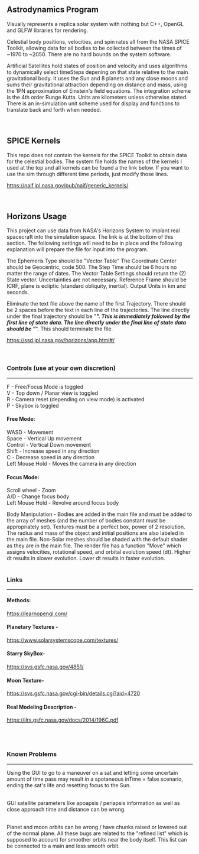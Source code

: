 ## Astrodynamics Program

Visually represents a replica solar system with nothing but C++, OpenGL and GLFW libraries for rendering.

Celestial body positions, velocities, and spin rates all from the NASA SPICE Toolkit, allowing data for all
bodies to be collected between the times of ~1970 to ~2050. There are no hard bounds on the system software.

Artificial Satellites hold states of position and velocity and uses algorithms to dynamically select timeSteps
depening on that state relative to the main gravitational body. It uses the Sun and 8 planets and any close moons
and sums their gravitational attraction depending on distance and mass, using the 1PN approximation of Einstein's
field equations. The integration scheme is the 4th order Runge Kutta. Units are kilometers unless otherwise 
stated. There is an in-simulation unit scheme used for display and functions to translate back and forth when
needed.<br><br><br>


## SPICE Kernels

This repo does not contain the kernels for the SPICE Toolkit to obtain data for the celestial bodies. The 
system file holds the names of the kernels I used at the top and all kernels can be found a the link below. If 
you want to use the sim through different time periods, just modify those lines.

https://naif.jpl.nasa.gov/pub/naif/generic_kernels/<br><br><br>

## Horizons Usage

This project can use data from NASA's Horizons System to implant real spacecraft into the simulation space. The
link is at the bottom of this section. The following settings will need to be in place and the following explanation
will prepare the file for input into the program. 

The Ephemeris Type should be "Vector Table"
The Coordinate Center should be Geocentric, code 500.
The Step Time should be 6 hours no matter the range of dates.
The Vector Table Settings should return the (2) State vector. Uncertainties are not necessary.
Reference Frame should be ICRF, plane is ecliptic (standard obliquity, inertial).
Output Units in km and seconds.

Eliminate the text file above the name of the first Trajectory. There should be 2 spaces before the text in each line
of the trajectories. The line directly under the final trajectory should be "***". This is immediately followed by the first
line of state data. The line directly under the final line of state data should be "***". This should terminate the file.

https://ssd.jpl.nasa.gov/horizons/app.html#/<br><br><br>


### Controls (use at your own discretion)
---
F - Free/Focus Mode is toggled<br>
V - Top down / Planar view is toggled<br>
R - Camera reset (depending on view mode) is activated<br>
P - Skybox is toggled<br>

#### Free Mode:
WASD - Movement<br>
Space - Vertical Up movement<br>
Control - Vertical Down movement<br>
Shift - Increase speed in any direction<br>
C - Decrease speed in any direction<br>
Left Mouse Hold - Moves the camera in any direction<br>

#### Focus Mode:
Scroll wheel - Zoom <br>
A/D - Change focus body<br>
Left Mouse Hold - Revolve around focus body<br>

Body Manipulation - Bodies are added in the main file and must be added to the 
array of meshes (and the number of bodies constant must be appropriately set).
Textures must be a perfect box, power of 2 resolution. The radius and mass of the object
and initial positions are also labeled in the main file.
Non-Solar meshes should be shaded with the default shader as they are in the main file.
The render file has a function "Move" which assigns velocities, rotational speed,
and orbital evolution speed (dt). Higher dt results in slower evolution. Lower dt
results in faster evolution.<br><br>

### Links
---

#### Methods:
https://learnopengl.com/
#### Planetary Textures -
https://www.solarsystemscope.com/textures/
#### Starry SkyBox-
https://svs.gsfc.nasa.gov/4851/
#### Moon Texture-
https://svs.gsfc.nasa.gov/cgi-bin/details.cgi?aid=4720
#### Real Modeling Description - 
https://ilrs.gsfc.nasa.gov/docs/2014/196C.pdf<br><br><br><br>


### Known Problems
---

Using the GUI to go to a maneuver on a sat and letting some uncertain amount of time pass may result
in a spotaneous inTime = false scenario, ending the sat's life and resetting focus to the Sun.<br><br>

GUI satellite parameters like apoapsis / periapsis information as well as close approach time and distance
can be wrong. <br><br>

Planet and moon orbits can be wrong / have chunks raised or lowered out of the normal plane. All these bugs
are related to the "refined list" which is supposed to account for smoother orbits near the body itself.
This list can be connected to a main and less smooth orbit.<br><br>




